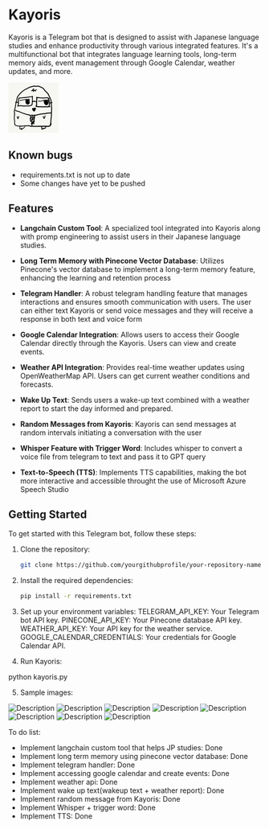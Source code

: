  # Kayoris 

Kayoris is a Telegram bot that is designed to assist with Japanese language studies and enhance productivity through various integrated features. It's a multifunctional bot that integrates language learning tools, long-term memory aids, event management through Google Calendar, weather updates, and more.

![Description](assets/kayoris.jpg)

## Known bugs
- requirements.txt is not up to date
- Some changes have yet to be pushed

## Features

- **Langchain Custom Tool**: A specialized tool integrated into Kayoris along with promp engineering to assist users in their Japanese language studies.

- **Long Term Memory with Pinecone Vector Database**: Utilizes Pinecone's vector database to implement a long-term memory feature, enhancing the learning and retention process

- **Telegram Handler**: A robust telegram handling feature that manages interactions and ensures smooth communication with users. The user can either text Kayoris or send voice messages and they will receive a response in both text and voice form

- **Google Calendar Integration**: Allows users to access their Google Calendar directly through the Kayoris. Users can view and create events.

- **Weather API Integration**: Provides real-time weather updates using OpenWeatherMap API. Users can get current weather conditions and forecasts.

- **Wake Up Text**: Sends users a wake-up text combined with a weather report to start the day informed and prepared.

- **Random Messages from Kayoris**: Kayoris can send messages at random intervals initiating a conversation with the user

- **Whisper Feature with Trigger Word**: Includes whisper to convert a voice file from telegram to text and pass it to GPT query

- **Text-to-Speech (TTS)**: Implements TTS capabilities, making the bot more interactive and accessible throught the use of Microsoft Azure Speech Studio

## Getting Started

To get started with this Telegram bot, follow these steps:

1. Clone the repository:
   ```bash
   git clone https://github.com/yourgithubprofile/your-repository-name.git

2. Install the required dependencies:
   ```bash
   pip install -r requirements.txt

3. Set up your environment variables:
TELEGRAM_API_KEY: Your Telegram bot API key.
PINECONE_API_KEY: Your Pinecone database API key.
WEATHER_API_KEY: Your API key for the weather service.
GOOGLE_CALENDAR_CREDENTIALS: Your credentials for Google Calendar API.

4. Run Kayoris:
 
  python kayoris.py


5. Sample images:
   
![Description](assets/Screenshot%20from%202023-12-01%2016-42-53.png)
![Description](assets/Screenshot%20from%202023-12-01%2016-43-37.png)
![Description](assets/Screenshot%20from%202023-12-01%2016-45-22.png)
![Description](assets/Screenshot%20from%202023-12-01%2016-45-54.png)
![Description](assets/Screenshot%20from%202023-12-01%2016-47-08.png)
![Description](assets/Screenshot%20from%202023-12-01%2016-48-16-12.png)
![Description](assets/Screenshot%20from%202023-12-01%2016-51-00.png)
![Description](assets/wp9376389.jpg)




To do list:
- Implement langchain custom tool that helps JP studies: Done
- Implement long term memory using pinecone vector database: Done
- Implement telegram handler: Done
- Implement accessing google calendar and create events: Done
- Implement weather api: Done
- Implement wake up text(wakeup text + weather report): Done
- Implement random message from Kayoris: Done 
- Implement Whisper + trigger word: Done
- Implement TTS: Done
 
